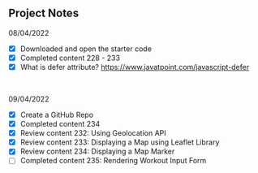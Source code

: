 ## Project Notes

08/04/2022
- [x] Downloaded and open the starter code
- [x] Completed content 228 - 233
- [x] What is defer attribute? https://www.javatpoint.com/javascript-defer

&nbsp;

09/04/2022
- [x] Create a GitHub Repo
- [x] Completed content 234
- [x] Review content 232: Using Geolocation API
- [x] Review content 233: Displaying a Map using Leaflet Library
- [x] Review content 234: Displaying a Map Marker
- [ ] Completed content 235: Rendering Workout Input Form
